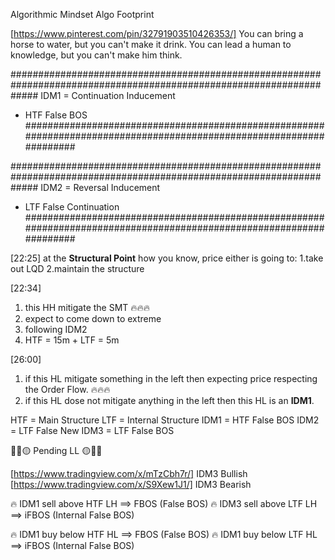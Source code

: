 Algorithmic Mindset
Algo Footprint 

[https://www.pinterest.com/pin/32791903510426353/]
You can bring a horse to water, but you can't make it drink. 
You can lead a human to knowledge, but you can't make him think.


#####################################################################################################################
IDM1 = Continuation Inducement
- HTF False BOS
#####################################################################################################################


#####################################################################################################################
 IDM2 = Reversal Inducement 
- LTF False Continuation
#####################################################################################################################


[22:25]
at the **Structural Point** how you know, price either is going to: 1.take out LQD 2.maintain the structure

[22:34]
1. this HH mitigate the SMT 🔥🔥🔥
2. expect to come down to extreme 
3. following IDM2
4. HTF = 15m + LTF = 5m

[26:00]
1. if this HL mitigate something in the left then expecting price respecting the Order Flow. 🔥🔥🔥
2. if this HL dose not mitigate anything in the left then this HL is an **IDM1**.


HTF = Main Structure
LTF = Internal Structure
IDM1 = HTF False BOS
IDM2 = LTF False New 
IDM3 = LTF False BOS


💚🔴🟡 Pending LL 🟡🔴💚

[https://www.tradingview.com/x/mTzCbh7r/] IDM3 Bullish
[https://www.tradingview.com/x/S9Xew1J1/] IDM3 Bearish

🔥 IDM1 sell above HTF LH ==> FBOS (False BOS)
🔥 IDM3 sell above LTF LH ==> iFBOS (Internal False BOS)

🔥 IDM1 buy below HTF HL ==> FBOS (False BOS)
🔥 IDM1 buy below LTF HL ==> iFBOS (Internal False BOS)
